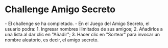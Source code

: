 <h1>Challenge Amigo Secreto</h1>
- El challenge se ha completado.
- En el Juego del Amigo Secreto, el usuario podra:
    1. Ingresar nombres ilimitados de sus amigos;
    2. Añadirlos a una lista al dar clic en "Añadir";
    3. Hacer clic en "Sortear" para invocar un nombre aleatorio, es decir, el amigo secreto.